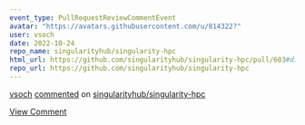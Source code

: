 ```yaml
---
event_type: PullRequestReviewCommentEvent
avatar: "https://avatars.githubusercontent.com/u/814322?"
user: vsoch
date: 2022-10-24
repo_name: singularityhub/singularity-hpc
html_url: https://github.com/singularityhub/singularity-hpc/pull/603#discussion_r1002864245
repo_url: https://github.com/singularityhub/singularity-hpc
---
```


<a href='https://github.com/vsoch' target='_blank'>vsoch</a> <a href='https://github.com/singularityhub/singularity-hpc/pull/603#discussion_r1002864245' target='_blank'>commented</a> on <a href='https://github.com/singularityhub/singularity-hpc' target='_blank'>singularityhub/singularity-hpc</a>

<a href='https://github.com/singularityhub/singularity-hpc/pull/603#discussion_r1002864245' target='_blank'>View Comment</a>